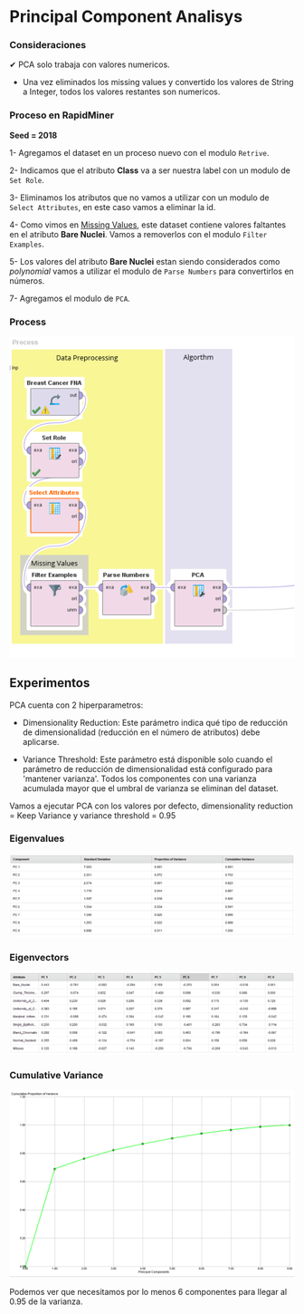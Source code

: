# Principal Component Analisys

### Consideraciones

✔ PCA solo trabaja con valores numericos.

* Una vez eliminados los missing values y convertido los valores de String a Integer, todos los valores restantes son numericos.

### Proceso en RapidMiner

__Seed = 2018__


1- Agregamos el dataset en un proceso nuevo con el modulo `Retrive`.

2- Indicamos que el atributo **Class** va a ser nuestra label con un modulo de  `Set Role`.

3- Eliminamos los atributos que no vamos a utilizar con un modulo de `Select Attributes`, en este caso vamos a eliminar la id.

4- Como vimos en [Missing Values](./), este dataset contiene valores faltantes en el atributo **Bare Nuclei**. Vamos a removerlos con el modulo `Filter Examples`.

5- Los valores del atributo **Bare Nuclei** estan siendo considerados como _polynomial_ vamos a utilizar el modulo de `Parse Numbers` para convertirlos en números.

7- Agregamos el modulo de `PCA`.

### Process

![](./img/16_pca.PNG)

## Experimentos

PCA cuenta con 2 hiperparametros:

* Dimensionality Reduction: Este parámetro indica qué tipo de reducción de dimensionalidad (reducción en el número de atributos) debe aplicarse.

* Variance Threshold: Este parámetro está disponible solo cuando el parámetro de reducción de dimensionalidad está configurado para 'mantener varianza'. Todos los componentes con una varianza acumulada mayor que el umbral de varianza se eliminan del dataset.

Vamos a ejecutar PCA con los valores por defecto, dimensionality reduction = Keep Variance y  variance threshold = 0.95

### Eigenvalues

![](./img/16_pca_eigenvalues.PNG)

### Eigenvectors

![](./img/16_pca_eigenvectors.PNG)

### Cumulative Variance

![](./img/16_cumulative_variance.PNG)

Podemos ver que necesitamos por lo menos 6 componentes para llegar al 0.95 de la varianza.